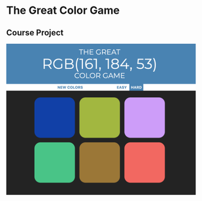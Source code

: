# The Great Color Game

## Course Project

![Game screenshot](assets/img/screenshot.png "Game screenshot.")

